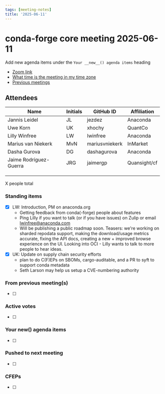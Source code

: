 ```yaml
---
tags: [meeting-notes]
title: '2025-06-11'
---
```

# conda-forge core meeting 2025-06-11

Add new agenda items under the `Your __new__() agenda items` heading

- [Zoom link](https://zoom.us/j/9138593505?pwd=SWh3dE1IK05LV01Qa0FJZ1ZpMzJLZz09)
- [What time is the meeting in my time zone](https://dateful.com/convert/utc?t=5pm)
- [Previous meetings](https://conda-forge.org/community/minutes/)

## Attendees

| Name                    | Initials | GitHub ID        | Affiliation                 |
| ----------------------- | -------- | ---------------  | --------------------------- |
| Jannis Leidel           | JL       | jezdez           | Anaconda                    |
| Uwe Korn                | UK       | xhochy           | QuantCo                     |
| Lilly Winfree           | LW       | lwinfree         | Anaconda                    |
| Marius van Niekerk      | MvN      | mariusvniekerk   | InMarket                    |
| Dasha Gurova            | DG       | dashagurova      | Anaconda                    |
| Jaime Rodríguez-Guerra  | JRG      | jaimergp         | Quansight/cf                |
|                         |          |                  |                             |
|                         |          |                  |                             |
|                         |          |                  |                             |

X people total

### Standing items

- [x] LW: Introduction, PM on anaconda.org
    - Getting feedback from conda(-forge) people about features
    - Ping Lilly if you want to talk (or if you have issues) on Zulip or email lwinfree@anaconda.com
    - Will be publishing a public roadmap soon. Teasers: we're working on sharded repodata support, making the download/usage metrics accurate, fixing the API docs, creating a new + improved browse experience on the UI. Looking into OCI - Lilly wants to talk to more people to hear ideas.
- [x] UK: Update on supply chain security efforts
    - plan to do C(F)EPs on SBOMs, cargo-auditable, and a PR to syft to support conda metadata
    - Seth Larson may help us setup a CVE-numbering authority

### From previous meeting(s)

- [ ]

### Active votes

- [ ]

### Your __new__() agenda items

- [ ]

### Pushed to next meeting

- [ ]

### CFEPs

- [ ]
